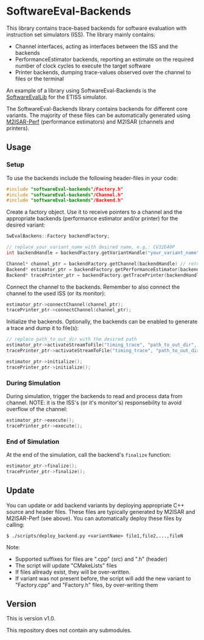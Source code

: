 # SoftwareEval-Backends

This library contains trace-based backends for software evaluation with instruction set simulators (ISS). The library mainly contains:

- Channel interfaces, acting as interfaces between the ISS and the backends
- PerformanceEstimator backends, reporting an estimate on the required number of clock cycles to execute the target software
- Printer backends, dumping trace-values observed over the channel to files or the terminal

An example of a library using SoftwareEval-Backends is the [SoftwareEvalLib](https://github.com/tum-ei-eda/SoftwareEvalLib) for the ETISS simulator.

The SoftwareEval-Backends library contains backends for different core variants. The majority of these files can be automatically generated using [M2ISAR-Perf](https://github.com/tum-ei-eda/M2-ISA-R-Perf) (performance estimators) and M2ISAR (channels and printers).

## Usage

### Setup

To use the backends include the following header-files in your code:

```C++
#include "softwareEval-backends"/Factory.h"
#include "softwareEval-backends"/Channel.h"
#include "softwareEval-backends"/Backend.h"
```

Create a factory object. Use it to receive pointers to a channel and the appropriate backends (performance estimator and/or printer) for the desired variant:

```C++
SwEvalBackens::Factory backendFactory;

// replace your_variant_name with desired name, e.g.: CV32E40P
int backendHandle = backendFactory.getVariantHandle("your_variant_name"); // Return value < 0 if variant does not exist

Channel* channel_ptr = backendFactory.getChannel(backendHandle) // returns nullptr if channel not found
Backend* estimator_ptr = backendFactory.getPerformanceEstimator(backendHandle) // returns nullptr if estimator not found
Backend* tracePrinter_ptr = backendFactory.getTracePrinter(backendHandle) // returns nullptr if printer not found
```

Connect the channel to the backends. Remember to also connect the channel to the used ISS (or its monitor):

```C++
estimator_ptr->connectChannel(channel_ptr);
tracePrinter_ptr->connectChannel(channel_ptr);
```

Initialize the backends. Optionally, the backends can be enabled to generate a trace and dump it to file(s):

```C++
// replace path_to_out_dir with the desired path
estimator_ptr->activateStreamToFile("timing_trace", "path_to_out_dir", ".csv", 0x1000000); // Optional, will slow down performance simulation
tracePrinter_ptr->activateStreamToFile("timing_trace", "path_to_out_dir", ".csv", 0x1000000); // Optional, but printer without active stream is useless

estimator_ptr->initialize();
tracePrinter_ptr->initialize();
```

### During Simulation

During simulation, trigger the backends to read and process data from channel. NOTE: it is the ISS's (or it's monitor's) responsebility to avoid overflow of the channel:

```C++
estimator_ptr->execute();
tracePrinter_ptr->execute();
```

### End of Simulation

At the end of the simulation, call the backend's `finalize` function:
```C++
estimator_ptr->finalize();
tracePrinter_ptr->finalize();
```

## Update

You can update or add backend variants by deploying appropriate C++ source and header files. These files are typically generated by M2ISAR and M2ISAR-Perf (see above). You can automatically deploy these files by calling:

    $ ./scripts/deploy_backend.py <variantName> file1,file2,...,fileN

Note:

- Supported suffixes for files are ".cpp" (src) and ".h" (header)
- The script will update "CMakeLists" files
- If files allready exist, they will be over-written.
- If variant was not present before, the script will add the new variant to "Factory.cpp" and "Factory.h" files, by over-writing them

## Version

This is version v1.0.

This repository does not contain any submodules.